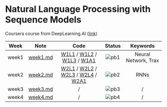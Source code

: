# Natural Language Processing with Sequence Models

Coursera course from DeepLearning.AI ([link](https://www.coursera.org/learn/sequence-models-in-nlpp))

<div align="center">

| **Week** |                                        **Note**                                         |                                                                                                                                                                                                                                                                                                **Code**                                                                                                                                                                                                                                                                                                 |              **Status**              |     **Keywords**     |
| :------: | :-------------------------------------------------------------------------------------: | :-----------------------------------------------------------------------------------------------------------------------------------------------------------------------------------------------------------------------------------------------------------------------------------------------------------------------------------------------------------------------------------------------------------------------------------------------------------------------------------------------------------------------------------------------------------------------------------------------------: | :----------------------------------: | :------------------: |
|  week1   | [week1.md](https://github.com/yixiaowang2001/NLP_Notes/blob/main/Course3/note/week1.md) |                                                    [W1L1](https://github.com/yixiaowang2001/NLP_Notes/blob/main/Course3/code/lab/W1/NLP_C3_W1_lecture_nb_01_trax_intro.ipynb) / [W1L2](https://github.com/yixiaowang2001/NLP_Notes/blob/main/Course3/code/lab/W1/NLP_C3_W1_lecture_nb_02_classes.ipynb) / [W1L3](https://github.com/yixiaowang2001/NLP_Notes/blob/main/Course3/code/lab/W1/NLP_C3_W1_lecture_nb_03_data_generators.ipynb) / [W1A1](https://github.com/yixiaowang2001/NLP_Notes/blob/main/Course3/code/hw/W1/C3_W1_Assignment.ipynb)                                                     | ![pb1](https://progress-bar.dev/100) | Neural Network, Trax |
|  week2   | [week2.md](https://github.com/yixiaowang2001/NLP_Notes/blob/main/Course3/note/week2.md) | [W2L1](https://github.com/yixiaowang2001/NLP_Notes/blob/main/Course3/code/lab/W2/C3_W2_lecture_nb_1_Hidden_State_Activation.ipynb) / [W2L2](https://github.com/yixiaowang2001/NLP_Notes/blob/main/Course3/code/lab/W2/C3_W2_lecture_nb_2_RNNs.ipynb) / [W2L3](https://github.com/yixiaowang2001/NLP_Notes/blob/main/Course3/code/lab/W2/C3_W2_lecture_nb_3_perplexity.ipynb) / [W2L4](https://github.com/yixiaowang2001/NLP_Notes/blob/main/Course3/code/lab/W2/C3_W2_lecture_nb_4_GRU.ipynb) / [W2A1](https://github.com/yixiaowang2001/NLP_Notes/blob/main/Course3/code/hw/W2/C3_W1_Assignment.ipynb) |  ![pb2](https://progress-bar.dev/1)  |         RNNs         |
|  week3   | [week3.md](https://github.com/yixiaowang2001/NLP_Notes/blob/main/Course3/note/week3.md) |                                                                                                                                                                                                                                                                                                    /                                                                                                                                                                                                                                                                                                    |  ![pb3](https://progress-bar.dev/0)  |          /           |
|  week4   | [week4.md](https://github.com/yixiaowang2001/NLP_Notes/blob/main/Course3/note/week4.md) |                                                                                                                                                                                                                                                                                                    /                                                                                                                                                                                                                                                                                                    |  ![pb4](https://progress-bar.dev/0)  |          /           |

</div>
